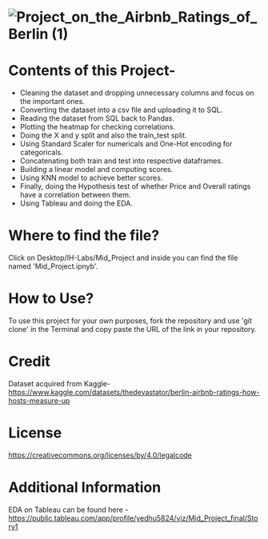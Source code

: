 # ![Project_on_the_Airbnb_Ratings_of_Berlin (1)](https://user-images.githubusercontent.com/123810799/227863182-022b3d2b-7713-441c-b623-210570f4a409.png)
# Contents of this Project-
- Cleaning the dataset and dropping unnecessary columns and focus on the important ones.
- Converting the dataset into a csv file and uploading it to SQL.
- Reading the dataset from SQL back to Pandas.
- Plotting the heatmap for checking correlations.
- Doing the X and y split and also the train_test split.
- Using Standard Scaler for numericals and One-Hot encoding for categoricals.
- Concatenating both train and test into respective dataframes.
- Building a linear model and computing scores.
- Using KNN model to achieve better scores.
- Finally, doing the Hypothesis test of whether Price and Overall ratings have a correlation between them.
- Using Tableau and doing the EDA.

# Where to find the file?
Click on Desktop/IH-Labs/Mid_Project and inside you can find the file named 'Mid_Project.ipnyb'.

# How to Use?
To use this project for your own purposes, fork the repository and use 'git clone' in the Terminal and copy paste the URL of the link in your repository.

# Credit
Dataset acquired from Kaggle- https://www.kaggle.com/datasets/thedevastator/berlin-airbnb-ratings-how-hosts-measure-up

# License
https://creativecommons.org/licenses/by/4.0/legalcode

# Additional Information
EDA on Tableau can be found here - https://public.tableau.com/app/profile/yedhu5824/viz/Mid_Project_final/Story1
